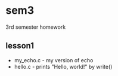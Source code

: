 # sem3
3rd semester homework

## lesson1

* my_echo.c - my version of echo
* hello.c - prints "Hello, world!" by write()